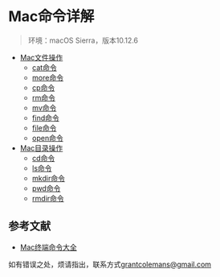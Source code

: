 # Mac命令详解

> 环境：macOS Sierra，版本10.12.6

* [Mac文件操作](Mac文件操作.md)
  * [cat命令](Mac文件操作/cat.md)
  * [more命令](Mac文件操作/more.md)
  * [cp命令](Mac文件操作/cp.md)
  * [rm命令](Mac文件操作/rm.md)
  * [mv命令](Mac文件操作/mv.md)
  * [find命令](Mac文件操作/find.md)
  * [file命令](Mac文件操作/file.md)
  * [open命令](Mac文件操作/open.md)
* [Mac目录操作](Mac目录操作.md)
  * [cd命令](Mac目录操作/cd.md)
  * [ls命令](Mac目录操作/ls.md)
  * [mkdir命令](Mac目录操作/mkdir.md)
  * [pwd命令](Mac目录操作/pwd.md)
  * [rmdir命令](Mac目录操作/rmdir.md)

## 参考文献

* [Mac终端命令大全](http://www.jianshu.com/p/3291de46f3ff)

如有错误之处，烦请指出，联系方式<grantcolemans@gmail.com>